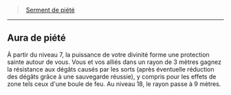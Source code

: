﻿---
!GenericItem
Name: Aura de piété
Id: paladin_piety_hd.md#aura-de-piété
ParentLink: paladin_piety_hd.md#serment-de-piété
ParentName: Serment de piété
NameLevel: 2
Attributes: {}
---
> [Serment de piété](hd_paladin_piety.md)

---

## Aura de piété

À partir du niveau 7, la puissance de votre divinité forme une protection sainte autour de vous. Vous et vos alliés dans un rayon de 3 mètres gagnez la résistance aux dégâts causés par les sorts (après éventuelle réduction des dégâts grâce à une sauvegarde réussie), y compris pour les effets de zone tels ceux d'une boule de feu. Au niveau 18, le rayon passe à 9 mètres.

